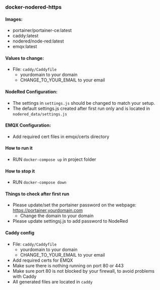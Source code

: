 ### docker-nodered-https


#### Images:
- portainer/portainer-ce:latest
- caddy:latest
- nodered/node-red:latest
- emqx:latest

#### Values to change:
- File: `caddy/Caddyfile`
    - yourdomain to your domain
    - CHANGE_TO_YOUR_EMAIL to your email

#### NodeRed Configuration:
- The settings in `settings.js` should be changed to match your setup.
- The default settings.js created after first run only and is located in `nodered_data/settings.js`

#### EMQX Configuration:
- Add required cert files in emqx/certs directory

#### How to run it
- RUN `docker-compose up` in project folder


#### How to stop it
- RUN `docker-compose down`


#### Things to check after first run
- Please update/set the portainer password on the webpage: https://portainer.yourdomain.com
    - Change the domain to your domain
- Please update settingsj.js to add password to NodeRed

#### Caddy config
- File: `caddy/Caddyfile`
    - yourdomain to your domain
    - CHANGE_TO_YOUR_EMAIL to your email
- Add required certs for EMQX
- Make sure there is nothing running on port 80 or 443
- Make sure port 80 is not blocked by your firewall, to avoid problems with Caddy
- All generated files are located in `caddy`

